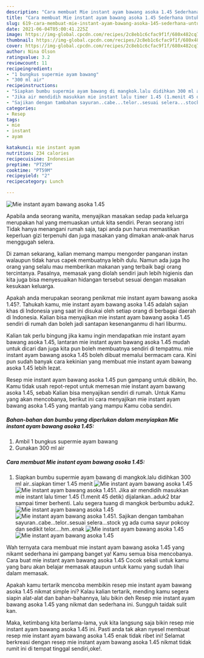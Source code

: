 ```yaml
---
description: "Cara membuat Mie instant ayam bawang asoka 1.45 Sederhana Untuk Jualan"
title: "Cara membuat Mie instant ayam bawang asoka 1.45 Sederhana Untuk Jualan"
slug: 619-cara-membuat-mie-instant-ayam-bawang-asoka-145-sederhana-untuk-jualan
date: 2021-06-04T05:00:41.225Z
image: https://img-global.cpcdn.com/recipes/2c8eb1c6cfac9f1f/680x482cq70/mie-instant-ayam-bawang-asoka-145-foto-resep-utama.jpg
thumbnail: https://img-global.cpcdn.com/recipes/2c8eb1c6cfac9f1f/680x482cq70/mie-instant-ayam-bawang-asoka-145-foto-resep-utama.jpg
cover: https://img-global.cpcdn.com/recipes/2c8eb1c6cfac9f1f/680x482cq70/mie-instant-ayam-bawang-asoka-145-foto-resep-utama.jpg
author: Nina Olson
ratingvalue: 3.2
reviewcount: 11
recipeingredient:
- "1 bungkus supermie ayam bawang"
- "300 ml air"
recipeinstructions:
- "Siapkan bumbu supermie ayam bawang di mangkok.lalu didihkan 300 ml air..siapkan timer 1.45 menit"
- "Jika air mendidih masukkan mie instant lalu timer 1.45 (1.menit 45 detik) dijalankan..aduk2 btar sampai timer berhenti. Lalu segera tuang di mangkok berbumbu aduk2."
- "Sajikan dengan tambahan sayuran..cabe...telor..sesuai selera...stock yg ada cuma sayur pokcoy dan sedikit telor....hm..enak"
categories:
- Resep
tags:
- mie
- instant
- ayam

katakunci: mie instant ayam 
nutrition: 234 calories
recipecuisine: Indonesian
preptime: "PT25M"
cooktime: "PT59M"
recipeyield: "2"
recipecategory: Lunch

---
```



![Mie instant ayam bawang asoka 1.45](https://img-global.cpcdn.com/recipes/2c8eb1c6cfac9f1f/680x482cq70/mie-instant-ayam-bawang-asoka-145-foto-resep-utama.jpg)

Apabila anda seorang wanita, menyajikan masakan sedap pada keluarga merupakan hal yang memuaskan untuk kita sendiri. Peran seorang istri Tidak hanya menangani rumah saja, tapi anda pun harus memastikan keperluan gizi terpenuhi dan juga masakan yang dimakan anak-anak harus menggugah selera.

Di zaman  sekarang, kalian memang mampu mengorder panganan instan walaupun tidak harus capek membuatnya lebih dulu. Namun ada juga lho orang yang selalu mau memberikan makanan yang terbaik bagi orang tercintanya. Pasalnya, memasak yang diolah sendiri jauh lebih higienis dan kita juga bisa menyesuaikan hidangan tersebut sesuai dengan masakan kesukaan keluarga. 



Apakah anda merupakan seorang penikmat mie instant ayam bawang asoka 1.45?. Tahukah kamu, mie instant ayam bawang asoka 1.45 adalah sajian khas di Indonesia yang saat ini disukai oleh setiap orang di berbagai daerah di Indonesia. Kalian bisa menyajikan mie instant ayam bawang asoka 1.45 sendiri di rumah dan boleh jadi santapan kesenanganmu di hari liburmu.

Kalian tak perlu bingung jika kamu ingin mendapatkan mie instant ayam bawang asoka 1.45, lantaran mie instant ayam bawang asoka 1.45 mudah untuk dicari dan juga kita pun boleh membuatnya sendiri di tempatmu. mie instant ayam bawang asoka 1.45 boleh dibuat memalui bermacam cara. Kini pun sudah banyak cara kekinian yang membuat mie instant ayam bawang asoka 1.45 lebih lezat.

Resep mie instant ayam bawang asoka 1.45 pun gampang untuk dibikin, lho. Kamu tidak usah repot-repot untuk memesan mie instant ayam bawang asoka 1.45, sebab Kalian bisa menyajikan sendiri di rumah. Untuk Kamu yang akan mencobanya, berikut ini cara menyajikan mie instant ayam bawang asoka 1.45 yang mantab yang mampu Kamu coba sendiri.

<!--inarticleads1-->

##### Bahan-bahan dan bumbu yang diperlukan dalam menyiapkan Mie instant ayam bawang asoka 1.45:

1. Ambil 1 bungkus supermie ayam bawang
1. Gunakan 300 ml air




<!--inarticleads2-->

##### Cara membuat Mie instant ayam bawang asoka 1.45:

1. Siapkan bumbu supermie ayam bawang di mangkok.lalu didihkan 300 ml air..siapkan timer 1.45 menit
<img src="https://img-global.cpcdn.com/steps/baa8fec146a2d7af/160x128cq70/mie-instant-ayam-bawang-asoka-145-langkah-memasak-1-foto.jpg" alt="Mie instant ayam bawang asoka 1.45"><img src="https://img-global.cpcdn.com/steps/cc6500b0f99224e3/160x128cq70/mie-instant-ayam-bawang-asoka-145-langkah-memasak-1-foto.jpg" alt="Mie instant ayam bawang asoka 1.45">1. Jika air mendidih masukkan mie instant lalu timer 1.45 (1.menit 45 detik) dijalankan..aduk2 btar sampai timer berhenti. Lalu segera tuang di mangkok berbumbu aduk2.
<img src="https://img-global.cpcdn.com/steps/8064677ea62134ee/160x128cq70/mie-instant-ayam-bawang-asoka-145-langkah-memasak-2-foto.jpg" alt="Mie instant ayam bawang asoka 1.45"><img src="https://img-global.cpcdn.com/steps/f3ed9a710d2db752/160x128cq70/mie-instant-ayam-bawang-asoka-145-langkah-memasak-2-foto.jpg" alt="Mie instant ayam bawang asoka 1.45">1. Sajikan dengan tambahan sayuran..cabe...telor..sesuai selera...stock yg ada cuma sayur pokcoy dan sedikit telor....hm..enak
<img src="https://img-global.cpcdn.com/steps/a1339c1c1af63263/160x128cq70/mie-instant-ayam-bawang-asoka-145-langkah-memasak-3-foto.jpg" alt="Mie instant ayam bawang asoka 1.45"><img src="https://img-global.cpcdn.com/steps/a32abc5da44820be/160x128cq70/mie-instant-ayam-bawang-asoka-145-langkah-memasak-3-foto.jpg" alt="Mie instant ayam bawang asoka 1.45">



Wah ternyata cara membuat mie instant ayam bawang asoka 1.45 yang nikamt sederhana ini gampang banget ya! Kamu semua bisa mencobanya. Cara buat mie instant ayam bawang asoka 1.45 Cocok sekali untuk kamu yang baru akan belajar memasak ataupun untuk kamu yang sudah lihai dalam memasak.

Apakah kamu tertarik mencoba membikin resep mie instant ayam bawang asoka 1.45 nikmat simple ini? Kalau kalian tertarik, mending kamu segera siapin alat-alat dan bahan-bahannya, lalu bikin deh Resep mie instant ayam bawang asoka 1.45 yang nikmat dan sederhana ini. Sungguh taidak sulit kan. 

Maka, ketimbang kita berlama-lama, yuk kita langsung saja bikin resep mie instant ayam bawang asoka 1.45 ini. Pasti anda tak akan nyesel membuat resep mie instant ayam bawang asoka 1.45 enak tidak ribet ini! Selamat berkreasi dengan resep mie instant ayam bawang asoka 1.45 nikmat tidak rumit ini di tempat tinggal sendiri,oke!.

